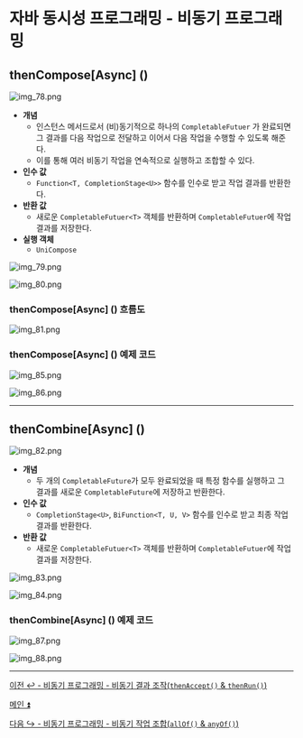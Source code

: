 # 자바 동시성 프로그래밍 - 비동기 프로그래밍

## thenCompose[Async] ()

![img_78.png](image/img_78.png)

- **개념**
  - 인스턴스 메서드로서 (비)동기적으로 하나의 `CompletableFutuer` 가 완료되면 그 결과를 다음 작업으로 전달하고 이어서 다음 작업을 수행할 수 있도록 해준다.
  - 이를 통해 여러 비동기 작업을 연속적으로 실행하고 조합할 수 있다.
- **인수 값**
  - `Function<T, CompletionStage<U>>` 함수를 인수로 받고 작업 결과를 반환한다.
- **반환 값**
  - 새로운 `CompletableFutuer<T>` 객체를 반환하며 `CompletableFutuer`에 작업 결과를 저장한다.
- **실행 객체**
  - `UniCompose`

![img_79.png](image/img_79.png)

![img_80.png](image/img_80.png)

### thenCompose[Async] () 흐름도

![img_81.png](image/img_81.png)

### thenCompose[Async] () 예제 코드

![img_85.png](image/img_85.png)

![img_86.png](image/img_86.png)

---

## thenCombine[Async] ()

![img_82.png](image/img_82.png)

- **개념**
  - 두 개의 `CompletableFuture`가 모두 완료되었을 때 특정 함수를 실행하고 그 결과를 새로운 `CompletableFuture`에 저장하고 반환한다.
- **인수 값**
  - `CompletionStage<U>`, `BiFunction<T, U, V>` 함수를 인수로 받고 최종 작업 결과를 반환한다.
- **반환 값**
  - 새로운 `CompletableFutuer<T>` 객체를 반환하며 `CompletableFutuer`에 작업 결과를 저장한다.

![img_83.png](image/img_83.png)

![img_84.png](image/img_84.png)

### thenCombine[Async] () 예제 코드

![img_87.png](image/img_87.png)

![img_88.png](image/img_88.png)

---

[이전 ↩️ - 비동기 프로그래밍 - 비동기 결과 조작(`thenAccept()` & `thenRun()`)](https://github.com/genesis12345678/TIL/blob/main/Java/reactive/AsyncProgramming/thenRun.md)

[메인 ⏫](https://github.com/genesis12345678/TIL/blob/main/Java/reactive/Main.md)

[다음 ↪️ - 비동기 프로그래밍 - 비동기 작업 조합(`allOf()` & `anyOf()`)](https://github.com/genesis12345678/TIL/blob/main/Java/reactive/AsyncProgramming/anyOf.md)
